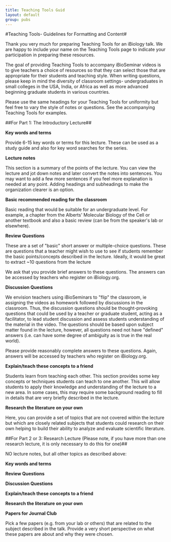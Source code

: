 ```yaml
---
title: Teaching Tools Guid
layout: default
group: pubs
---
```

#Teaching Tools- Guidelines for Formatting and Content#

Thank you very much for preparing Teaching Tools for an iBiology talk.  We are happy to include your name on the Teaching Tools page to indicate your participation in preparing these resources.

The goal of providing Teaching Tools to accompany iBioSeminar videos is to give teachers a choice of resources so that they can select those that are appropriate for their students and teaching style.  When writing questions, please keep in mind the diversity of classroom settings- undergraduates in small colleges in the USA, India, or Africa as well as more advanced beginning graduate students in various countries.

Please use the same headings for your Teaching Tools for uniformity but feel free to vary the style of notes or questions.  See the accompanying Teaching Tools for examples.

##For Part 1: The Introductory Lecture##

**Key words and terms**

Provide 6-15 key words or terms for this lecture.  These can be used as a study guide and also for key word searches for the series.

**Lecture notes**

This section is a summary of the points of the lecture.  You can view the lecture and jot down notes and later convert the notes into sentences.  You may want to add a few more sentences if you feel more explanation is needed at any point.  Adding headings and subheadings to make the organization clearer is an option.

**Basic recommended reading for the classroom**

Basic reading that would be suitable for an undergraduate level.  For example, a chapter from the Alberts' Molecular Biology of the Cell or another textbook and also a basic review (can be from the speaker's lab or elsewhere).

**Review Questions**

These are a set of "basic" short answer or multiple-choice questions.  These are questions that a teacher might wish to use to see if students remember the basic points/concepts described in the lecture.  Ideally, it would be great to extract ~10 questions from the lecture

We ask that you provide brief answers to these questions.  The answers can be accessed by teachers who register on iBiology.org.

**Discussion Questions**

We envision teachers using iBioSeminars to "flip" the classroom, ie assigning the videos as homework followed by discussions in the classroom.  Thus, the discussion questions should be thought-provoking questions that could be used by a teacher or graduate student, acting as a facilitator, to lead student discussion and assess students understanding of the material in the video. The questions should be based upon subject matter found in the lecture, however, all questions need not have "defined" answers (i.e. can have some degree of ambiguity as is true in the real world).

Please provide reasonably complete answers to these questions. Again, answers will be accessed by teachers who register on iBiology.org.

**Explain/teach these concepts to a friend**

Students learn from teaching each other.  This section provides some key concepts or techniques students can teach to one another.  This will allow students to apply their knowledge and understanding of the lecture to a new area. In some cases, this may require some background reading to fill in details that are very briefly described in the lecture.

**Research the literature on your own**

Here, you can provide a set of topics that are not covered within the lecture but which are closely related subjects that students could research on their own helping to build their ability to analyze and evaluate scientific literature.

##For Part 2 or 3: Research Lecture (Please note, if you have more than one research lecture, it is only necessary to do this for one)##

NO lecture notes, but all other topics as described above:

**Key words and terms**

**Review Questions**

**Discussion Questions**

**Explain/teach these concepts to a friend**

**Research the literature on your own**

**Papers for Journal Club**

Pick a few papers (e.g. from your lab or others) that are related to the subject described in the talk.  Provide a very short perspective on what these papers are about and why they were chosen.
